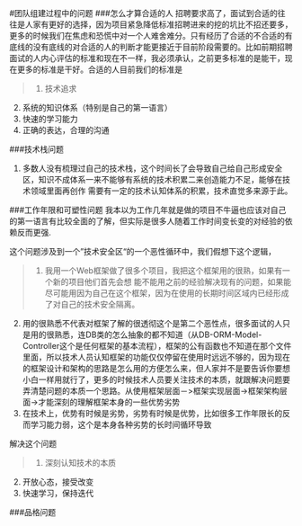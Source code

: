 #团队组建过程中的问题
###怎么才算合适的人
招聘要求高了，面试到合适的往往是人家有更好的选择，因为项目紧急降低标准招聘进来的挖的坑比不招还要多，更多的时候我们在焦虑和恐慌中对一个人难舍难分。只有经历了合适的不合适的有底线的没有底线的对合适的人的判断才能更接近于目前阶段需要的。比如前期招聘面试的人内心评估的标准和现在不一样，我必须承认，之前更多标准的是能干，现在更多的标准是干好。合适的人目前我们的标准是

> 1. 技术追求
2. 系统的知识体系（特别是自己的第一语言）
3. 快速的学习能力
4. 正确的表达，合理的沟通



###技术栈问题
1. 多数人没有梳理过自己的技术栈，这个时间长了会导致自己给自己形成安全区，知识不成体系一来不能够有系统的技术积累二来创造能力不足，能够在技术领域里面再创作 需要有一定的技术认知体系的积累，技术直觉多来源于此。


###工作年限和可塑性问题
我本以为工作几年就是做的项目不牛逼也应该对自己的第一语言有比较全面的了解，但实际是很多人随着工作时间变长变的对经验的依赖反而更强.

这个问题涉及到一个”技术安全区“的一个恶性循环中，我们假想下这个逻辑，

> 1. 我用一个Web框架做了很多个项目，我把这个框架用的很熟，如果有一个新的项目他们首先会想 能不能用之前的经验解决现有的问题，如果能尽可能用因为自己在这个框架，因为在使用的长期时间区域内已经形成了对自己的技术安全隔离。
2. 用的很熟悉不代表对框架了解的很透彻这个是第二个恶性点，很多面试的人只是用的很熟悉，连DB类的怎么抽象的都不知道（从DB-ORM-Model-Controller这个是任何框架的基本流程），框架的公有函数也不知道在那个文件里面，所以技术人员认知框架的功能仅仅停留在使用时远远不够的，因为现在的框架设计和架构的思路是怎么用的方便怎么来，但人家并不是要告诉你要想小白一样用就行了，更多的时候技术人员要关注技术的本质，就跟解决问题要弄清楚问题的本质一个思路。从使用框架层面－>框架实现层面->框架架构层面->才能深刻的理解框架本身的一些优势劣势
3. 在技术上，优势有时候是劣势，劣势有时候是优势，比如很多工作年限长的反而学习能力弱，这个是本身各种劣势的长时间循环导致

解决这个问题

> 1. 深刻认知技术的本质
2. 开放心态，接受改变
3. 快速学习，保持迭代


###品格问题
